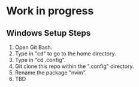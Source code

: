 # Work in progress

## Windows Setup Steps

1. Open Git Bash.
2. Type in "cd" to go to the home directory.
3. Type in "cd .config".
4. Git clone this repo within the ".config" directory.
5. Rename the package "nvim".
6. TBD 
